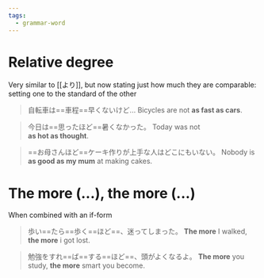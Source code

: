 ```yaml
---
tags:
  - grammar-word
---
```

# Relative degree
Very similar to [[より]], but now stating just how much they are comparable: setting one to the standard of the other
>自転車は==車程==早くないけど...
>Bicycles are not **as fast as cars**.

>今日は==思ったほど==暑くなかった。
>Today was not **as hot as thought**.

>==お母さんほど==ケーキ作りが上手な人はどこにもいない。
>Nobody is **as good as my mum** at making cakes.

# The more (...), the more (...)
When combined with an if-form
>歩い==たら==歩く==ほど==、迷ってしまった。
>**The more** I walked, **the more** i got lost.

>勉強をすれ==ば==する==ほど==、頭がよくなるよ。
>**The more** you study, **the more** smart you become.